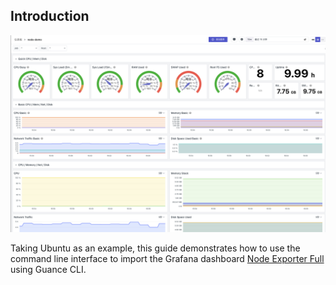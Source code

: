 ## Introduction

![Preview](images/preview.png)

Taking Ubuntu as an example, this guide demonstrates how to use the command line interface to import the Grafana dashboard [Node Exporter Full](https://grafana.com/grafana/dashboards/1860-node-exporter-full/) using Guance CLI.

